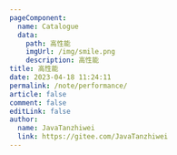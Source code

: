 ```yaml
---
pageComponent:
  name: Catalogue
  data:
    path: 高性能
    imgUrl: /img/smile.png
    description: 高性能
title: 高性能
date: 2023-04-18 11:24:11
permalink: /note/performance/
article: false
comment: false
editLink: false
author: 
  name: JavaTanzhiwei
  link: https://gitee.com/JavaTanzhiwei
---
```

